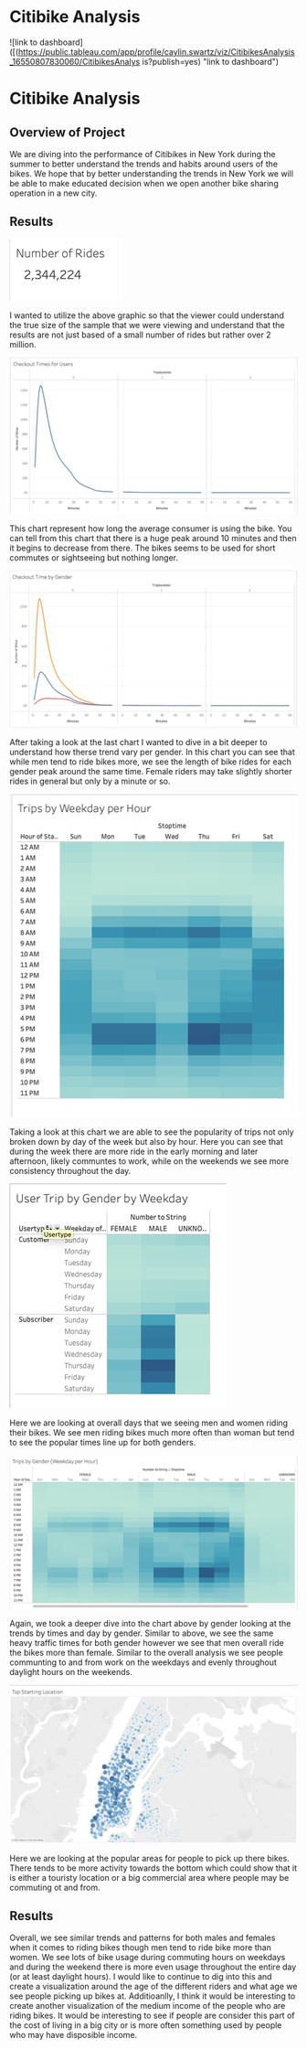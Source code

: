 # Citibike Analysis

![link to dashboard]([(https://public.tableau.com/app/profile/caylin.swartz/viz/CitibikesAnalysis_16550807830060/CitibikesAnalys is?publish=yes) "link to dashboard")

# Citibike Analysis

## Overview of Project
We are diving into the performance of Citibikes in New York during the summer to better understand the trends and habits around users of the bikes. We hope that by better understanding the trends in New York we will be able to make educated decision when we open another bike sharing operation in a new city. 

## Results
![ScreenShot](https://github.com/Cayswartz/bikesharing/blob/2316c0f682e1e91da93e564fab3b28cc8c88beeb/Images/Screen%20Shot%202022-06-12%20at%205.52.23%20PM.png)

I wanted to utilize the above graphic so that the viewer could understand the true size of the sample that we were viewing and understand that the results are not just based of a small number of rides but rather over 2 million. 

![ScreenShot](https://github.com/Cayswartz/bikesharing/blob/main/Images/Screen%20Shot%202022-06-12%20at%205.51.49%20PM.png)

This chart represent how long the average consumer is using the bike. You can tell from this chart that there is a huge peak around 10 minutes and then it begins to decrease from there. The bikes seems to be used for short commutes or sightseeing but nothing longer.    


![ScreenShot](https://github.com/Cayswartz/bikesharing/blob/main/Images/Screen%20Shot%202022-06-12%20at%205.51.55%20PM.png)

After taking a look at the last chart I wanted to dive in a bit deeper to understand how therse trend vary per gender. In this chart you can see that while men tend to ride bikes more, we see the length of bike rides for each gender peak around the same time. Female riders may take slightly shorter rides in general but only by a minute or so.

![ScreenShot](https://github.com/Cayswartz/bikesharing/blob/2316c0f682e1e91da93e564fab3b28cc8c88beeb/Images/Screen%20Shot%202022-06-12%20at%205.52.03%20PM.png)

Taking a look at this chart we are able to see the popularity of trips not only broken down by day of the week but also by hour. Here you can see that during the week there are more ride in the early morning and later afternoon, likely communtes to work, while on the weekends we see more consistency throughout the day. 

![ScreenShot](https://github.com/Cayswartz/bikesharing/blob/2316c0f682e1e91da93e564fab3b28cc8c88beeb/Images/Screen%20Shot%202022-06-12%20at%205.52.18%20PM.png)

Here we are looking at overall days that we seeing men and women riding their bikes. We see men riding  bikes much more often than woman but tend to see the popular times line up for both genders.

![ScreenShot](https://github.com/Cayswartz/bikesharing/blob/2316c0f682e1e91da93e564fab3b28cc8c88beeb/Images/Screen%20Shot%202022-06-12%20at%205.52.14%20PM.png)

Again, we took a deeper dive into the chart above by gender looking at the trends by times and day by gender. Similar to above, we see the same heavy traffic times for both gender however we see that men overall ride the bikes more than female. Similar to the overall analysis we see people communting to and from work on the weekdays and evenly throughout daylight hours on the weekends. 

![ScreenShot](https://github.com/Cayswartz/bikesharing/blob/2316c0f682e1e91da93e564fab3b28cc8c88beeb/Images/Screen%20Shot%202022-06-12%20at%205.52.31%20PM.png)

Here we are looking at the popular areas for people to pick up there bikes. There tends to be more activity towards the bottom which could show that it is either a touristy location or a big commercial area where people may be commuting ot and from. 


## Results
Overall, we see similar trends and patterns for both males and females when it comes to riding bikes though men tend to ride bike more than women. We see lots of bike usage during commuting hours on weekdays and during the weekend there is more even usage throughout the entire day (or at least daylight hours). I would like to continue to dig into this and create a visualization around the age of the different riders and what age we see people picking up bikes at. Additioanlly, I think it would be interesting to create another visualization of the medium income of the people who are riding bikes. It would be interesting to see if people are consider this part of the cost of living in a big city or is more often something used by people who may have disposible income. 
